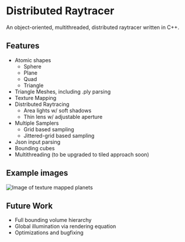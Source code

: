 # Distributed Raytracer
An object-oriented, multithreaded, distributed raytracer written in C++.

## Features
* Atomic shapes
  * Sphere
  * Plane
  * Quad
  * Triangle
* Triangle Meshes, including .ply parsing
* Texture Mapping
* Distributed Raytracing
  * Area lights w/ soft shadows
  * Thin lens w/ adjustable aperture
* Multiple Samplers
  * Grid based sampling
  * Jittered-grid based sampling
* Json input parsing
* Bounding cubes
* Multithreading (to be upgraded to tiled approach soon)

## Example images

![Image of texture mapped planets](https://scontent-lhr8-1.xx.fbcdn.net/v/t1.15752-9/73302617_1015980858742248_6017589596508913664_n.png?_nc_cat=109&_nc_ohc=3r-w29DoFSEAX88r3yd&_nc_ht=scontent-lhr8-1.xx&oh=96fa1aa9beef50aabd8f808655016f31&oe=5EC72EC2)

## Future Work
* Full bounding volume hierarchy
* Global illumination via rendering equation
* Optimizations and bugfixing

